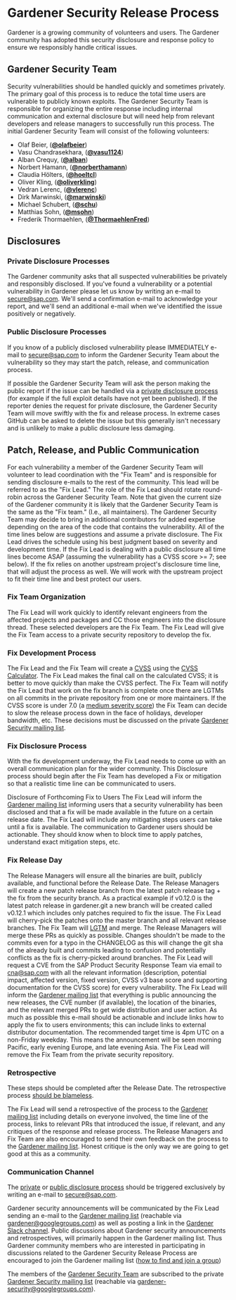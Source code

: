 # Gardener Security Release Process

Gardener is a growing community of volunteers and users. The Gardener community has adopted this security disclosure and response policy to ensure we responsibly handle critical issues.

## Gardener Security Team

Security vulnerabilities should be handled quickly and sometimes privately. The primary goal of this process is to reduce the total time users are vulnerable to publicly known exploits. 
The Gardener Security Team is responsible for organizing the entire response including internal communication and external disclosure but will need help from relevant developers and release managers to successfully run this process. The initial Gardener Security Team will consist of the following volunteers: 

* Olaf Beier, (**[@olafbeier](https://github.com/olafbeier)**) 
* Vasu Chandrasekhara, (**[@vasu1124](https://github.com/vasu1124)**)
* Alban Crequy, (**[@alban](https://github.com/alban)**)
* Norbert Hamann, (**[@norberthamann](https://github.com/norberthamann)**) 
* Claudia H&ouml;lters, (**[@hoeltcl](https://github.com/hoeltcl)**)
* Oliver Kling, (**[@oliverkling](https://github.com/oliverkling)**) 
* Vedran Lerenc, (**[@vlerenc](https://github.com/vlerenc)**)
* Dirk Marwinski, (**[@marwinski](https://github.com/marwinski)**)
* Michael Schubert, (**[@schu](https://github.com/shu)**)
* Matthias Sohn, (**[@msohn](https://github.com/msohn)**)
* Frederik Thormaehlen, (**[@ThormaehlenFred](https://github.com/ThormaehlenFred)**)


## Disclosures

### Private Disclosure Processes

The Gardener community asks that all suspected vulnerabilities be privately and responsibly disclosed. If you've found a vulnerability or a potential vulnerability in Gardener please let us know by writing an e-mail to [secure@sap.com](mailto:secure@sap.com). We'll send a confirmation e-mail to acknowledge your report, and we'll send an additional e-mail when we've identified the issue positively or negatively.

### Public Disclosure Processes

If you know of a publicly disclosed vulnerability please IMMEDIATELY e-mail to [secure@sap.com](mailto:secure@sap.com) to inform the Gardener Security Team about the vulnerability so they may start the patch, release, and communication process.

If possible the Gardener Security Team will ask the person making the public report if the issue can be handled via a [private disclosure process](#private-disclosure-process) (for example if the full exploit details have not yet been published). If the reporter denies the request for private disclosure, the Gardener Security Team will move swiftly with the fix and release process. In extreme cases GitHub can be asked to delete the issue but this generally isn't necessary and is unlikely to make a public disclosure less damaging.

## Patch, Release, and Public Communication

For each vulnerability a member of the Gardener Security Team will volunteer to lead coordination with the "Fix Team" and is responsible for sending disclosure e-mails to the rest of the community. This lead will be referred to as the "Fix Lead." The role of the Fix Lead should rotate round-robin across the Gardener Security Team. Note that given the current size of the Gardener community it is likely that the Gardener Security Team is the same as the "Fix team." (I.e., all maintainers). The Gardener Security Team may decide to bring in additional contributors for added expertise depending on the area of the code that contains the vulnerability. All of the time lines below are suggestions and assume a private disclosure. The Fix Lead drives the schedule using his best judgment based on severity and development time. If the Fix Lead is dealing with a public disclosure all time lines become ASAP (assuming the vulnerability has a CVSS score >= 7; see below). If the fix relies on another upstream project's disclosure time line, that will adjust the process as well. We will work with the upstream project to fit their time line and best protect our users.

### Fix Team Organization

The Fix Lead will work quickly to identify relevant engineers from the affected projects and packages and CC those engineers into the disclosure thread. These selected developers are the Fix Team.
The Fix Lead will give the Fix Team access to a private security repository to develop the fix.

### Fix Development Process

The Fix Lead and the Fix Team will create a [CVSS](https://www.first.org/cvss/specification-document) using the [CVSS Calculator](https://www.first.org/cvss/calculator/3.0). The Fix Lead makes the final call on the calculated CVSS; it is better to move quickly than make the CVSS perfect.
The Fix Team will notify the Fix Lead that work on the fix branch is complete once there are LGTMs on all commits in the private repository from one or more maintainers.
If the CVSS score is under 7.0 (a [medium severity score](https://www.first.org/cvss/specification-document#i5)) the Fix Team can decide to slow the release process down in the face of holidays, developer bandwidth, etc. These decisions must be discussed on the private [Gardener Security mailing list](#communication-channel).

### Fix Disclosure Process

With the fix development underway, the Fix Lead needs to come up with an overall communication plan for the wider community. This Disclosure process should begin after the Fix Team has developed a Fix or mitigation so that a realistic time line can be communicated to users.

Disclosure of Forthcoming Fix to Users 
The Fix Lead will inform the [Gardener mailing list](#communication-channel) informing users that a security vulnerability has been disclosed and that a fix will be made available in the future on a certain release date. The Fix Lead will include any mitigating steps users can take until a fix is available. The communication to Gardener users should be actionable. They should know when to block time to apply patches, understand exact mitigation steps, etc.

### Fix Release Day

The Release Managers will ensure all the binaries are built, publicly available, and functional before the Release Date. 
The Release Managers will create a new patch release branch from the latest patch release tag + the fix from the security branch. As a practical example if v0.12.0 is the latest patch release in gardener.git a new branch will be created called v0.12.1 which includes only patches required to fix the issue.
The Fix Lead will cherry-pick the patches onto the master branch and all relevant release branches. The Fix Team will [LGTM](https://github.com/lgtmco/lgtm) and merge.
The Release Managers will merge these PRs as quickly as possible. Changes shouldn't be made to the commits even for a typo in the CHANGELOG as this will change the git sha of the already built and commits leading to confusion and potentially conflicts as the fix is cherry-picked around branches.
The Fix Lead will request a CVE from the SAP Product Security Response Team via email to [cna@sap.com](mailto:cna@sap.com) with all the relevant information (description, potential impact, affected version, fixed version, CVSS v3 base score and supporting documentation for the CVSS score) for every vulnerability.
The Fix Lead will inform the [Gardener mailing list](#communication-channel) that everything is public announcing the new releases, the CVE number (if available), the location of the binaries, and the relevant merged PRs to get wide distribution and user action. As much as possible this e-mail should be actionable and include links how to apply the fix to users environments; this can include links to external distributor documentation. The recommended target time is 4pm UTC on a non-Friday weekday. This means the announcement will be seen morning Pacific, early evening Europe, and late evening Asia.
The Fix Lead will remove the Fix Team from the private security repository. 

### Retrospective

These steps should be completed after the Release Date. The retrospective process [should be blameless](https://landing.google.com/sre/book/chapters/postmortem-culture.html).

The Fix Lead will send a retrospective of the process to the [Gardener mailing list](#communication-channel) including details on everyone involved, the time line of the process, links to relevant PRs that introduced the issue, if relevant, and any critiques of the response and release process.
The Release Managers and Fix Team are also encouraged to send their own feedback on the process to the [Gardener mailing list](#communication-channel). Honest critique is the only way we are going to get good at this as a community.


### Communication Channel

The [private](#private-disclosure-process) or [public disclosure process](#public-disclosure-process) should be triggered exclusively by writing an e-mail to [secure@sap.com](mailto:secure@sap.com).

Gardener security announcements will be communicated by the Fix Lead sending an e-mail to the [Gardener mailing list](https://groups.google.com/forum/#!forum/gardener) (reachable via [gardener@googlegroups.com](mailto:gardener@googlegroups.com)) as well as posting a link in the [Gardener Slack channel](https://kubernetes.slack.com/messages/CB57N0BFG/details/). Public discussions about Gardener security announcements and retrospectives, will primarily happen in the Gardener mailing list. Thus Gardener community members who are interested in participating in discussions related to the Gardener Security Release Process are encouraged to join the Gardener mailing list ([how to find and join a group](https://support.google.com/groups/answer/1067205?hl=en))

The members of the [Gardener Security Team](#gardener-security-team) are subscribed to the private [Gardener Security mailing list](https://groups.google.com/forum/#!forum/gardener-security) (reachable via [gardener-security@googlegroups.com](mailto:gardener@googlegroups.com)). 
